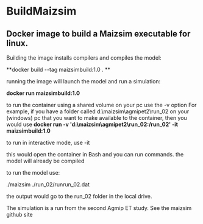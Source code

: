 # BuildMaizsim
## Docker image to build a Maizsim executable for linux.
Building the image installs compilers and  compiles the model:

**docker build --tag maizsimbuild:1.0 . **

running the image will launch the model and run a simulation:

**docker run maizsimbuild:1.0**

to run the container using a shared volume on your pc use the -v option
For example, if you have a folder called d:\maizsim\agmipet2\run_02 on your (windows) pc that you want to make available to the 
container, then you would use
**docker run -v  'd:\maizsim\agmipet2\run_02:/run_02' -it maizsimbuild:1.0**

to run in interactive mode, use -it

this would open the container in Bash and you can run commands. the model will already be compiled

to run the model use:

 ./maizsim ./run_02/runrun_02.dat

the output would go to  the run_02 folder in the local drive.

The simulation is a run from the second Agmip  ET study. See the maizsim github site

